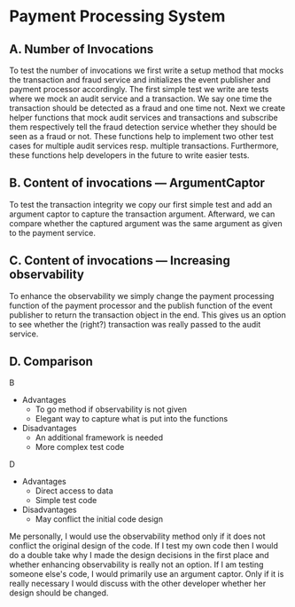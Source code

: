 # Payment Processing System

## A. Number of Invocations
To test the number of invocations we first write a setup method that mocks the
transaction and fraud service and initializes the event publisher and payment 
processor accordingly. The first simple test we write are tests where we mock
an audit service and a transaction. We say one time the transaction should be
detected as a fraud and one time not. Next we create helper functions that mock
audit services and transactions and subscribe them respectively tell the fraud 
detection service whether they should be seen as a fraud or not. These functions
help to implement two other test cases for multiple audit services resp. multiple
transactions. Furthermore, these functions help developers in the future to write
easier tests.

## B. Content of invocations — ArgumentCaptor
To test the transaction integrity we copy our first simple test and add an 
argument captor to capture the transaction argument. Afterward, we can compare
whether the captured argument was the same argument as given to the payment
service.

## C. Content of invocations — Increasing observability
To enhance the observability we simply change the payment processing function of
the payment processor and the publish function of the event publisher 
to return the transaction object in the end. This gives us an option to see
whether the (right?) transaction was really passed to the audit service.

## D. Comparison
B
- Advantages
  - To go method if observability is not given
  - Elegant way to capture what is put into the functions
- Disadvantages
  - An additional framework is needed
  - More complex test code

D
- Advantages
  - Direct access to data
  - Simple test code
- Disadvantages
  - May conflict the initial code design

Me personally, I would use the observability method only if it does not conflict
the original design of the code. If I test my own code then I would do a double
take why I made the design decisions in the first place and whether enhancing
observability is really not an option. If I am testing someone else's code, I 
would primarily use an argument captor. Only if it is really necessary I would
discuss with the other developer whether her design should be changed. 